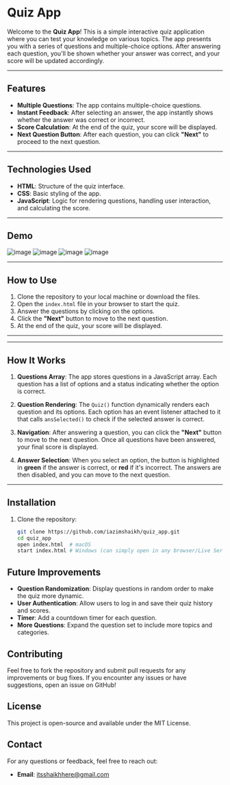 # Quiz App

Welcome to the **Quiz App**! This is a simple interactive quiz application where you can test your knowledge on various topics. The app presents you with a series of questions and multiple-choice options. After answering each question, you'll be shown whether your answer was correct, and your score will be updated accordingly.

---

## Features

- **Multiple Questions**: The app contains multiple-choice questions.
- **Instant Feedback**: After selecting an answer, the app instantly shows whether the answer was correct or incorrect.
- **Score Calculation**: At the end of the quiz, your score will be displayed.
- **Next Question Button**: After each question, you can click **"Next"** to proceed to the next question.

---

## Technologies Used

- **HTML**: Structure of the quiz interface.
- **CSS**: Basic styling of the app.
- **JavaScript**: Logic for rendering questions, handling user interaction, and calculating the score.

---

## Demo

![image](https://github.com/user-attachments/assets/c81ad8d7-f907-4492-aaf3-51604c51336c)
![image](https://github.com/user-attachments/assets/1bbfb7a6-b289-4441-8dd9-a646bf70adf3)
![image](https://github.com/user-attachments/assets/80b4dd10-b9be-4560-9106-15f80e0c0378)
![image](https://github.com/user-attachments/assets/f7e06a89-0480-4b1b-a27a-08ac7f45878f)



---

## How to Use

1. Clone the repository to your local machine or download the files.
2. Open the `index.html` file in your browser to start the quiz.
3. Answer the questions by clicking on the options.
4. Click the **"Next"** button to move to the next question.
5. At the end of the quiz, your score will be displayed.

---


---

## How It Works

1. **Questions Array**: The app stores questions in a JavaScript array. Each question has a list of options and a status indicating whether the option is correct.
   
2. **Question Rendering**: The `Quiz()` function dynamically renders each question and its options. Each option has an event listener attached to it that calls `ansSelected()` to check if the selected answer is correct.

3. **Navigation**: After answering a question, you can click the **"Next"** button to move to the next question. Once all questions have been answered, your final score is displayed.

4. **Answer Selection**: When you select an option, the button is highlighted in **green** if the answer is correct, or **red** if it's incorrect. The answers are then disabled, and you can move to the next question.

---

## Installation

1. Clone the repository:
   ```bash
   git clone https://github.com/iazimshaikh/quiz_app.git
   cd quiz_app
   open index.html  # macOS
   start index.html # Windows (can simply open in any browser/Live Server)

## Future Improvements
- **Question Randomization**: Display questions in random order to make the quiz more dynamic.
- **User Authentication**: Allow users to log in and save their quiz history and scores.
- **Timer**: Add a countdown timer for each question.
- **More Questions**: Expand the question set to include more topics and categories.

## Contributing
Feel free to fork the repository and submit pull requests for any improvements or bug fixes. If you encounter any issues or have suggestions, open an issue on GitHub!

## License
This project is open-source and available under the MIT License.

## Contact
For any questions or feedback, feel free to reach out:

- **Email**: itsshaikhhere@gmail.com
